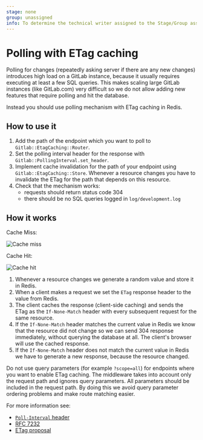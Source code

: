 ```yaml
---
stage: none
group: unassigned
info: To determine the technical writer assigned to the Stage/Group associated with this page, see https://about.gitlab.com/handbook/engineering/ux/technical-writing/#assignments
---
```


# Polling with ETag caching

Polling for changes (repeatedly asking server if there are any new changes)
introduces high load on a GitLab instance, because it usually requires
executing at least a few SQL queries. This makes scaling large GitLab
instances (like GitLab.com) very difficult so we do not allow adding new
features that require polling and hit the database.

Instead you should use polling mechanism with ETag caching in Redis.

## How to use it

1. Add the path of the endpoint which you want to poll to
   `Gitlab::EtagCaching::Router`.
1. Set the polling interval header for the response with
   `Gitlab::PollingInterval.set_header`.
1. Implement cache invalidation for the path of your endpoint using
   `Gitlab::EtagCaching::Store`. Whenever a resource changes you
   have to invalidate the ETag for the path that depends on this
   resource.
1. Check that the mechanism works:
   - requests should return status code 304
   - there should be no SQL queries logged in `log/development.log`

## How it works

Cache Miss:

![Cache miss](img/cache-miss.svg)

Cache Hit:

![Cache hit](img/cache-hit.svg)

1. Whenever a resource changes we generate a random value and store it in
   Redis.
1. When a client makes a request we set the `ETag` response header to the value
   from Redis.
1. The client caches the response (client-side caching) and sends the ETag as
   the `If-None-Match` header with every subsequent request for the same
   resource.
1. If the `If-None-Match` header matches the current value in Redis we know
   that the resource did not change so we can send 304 response immediately,
   without querying the database at all. The client's browser will use the
   cached response.
1. If the `If-None-Match` header does not match the current value in Redis
   we have to generate a new response, because the resource changed.

Do not use query parameters (for example `?scope=all`) for endpoints where you
want to enable ETag caching. The middleware takes into account only the request
path and ignores query parameters. All parameters should be included in the
request path. By doing this we avoid query parameter ordering problems and make
route matching easier.

For more information see:

- [`Poll-Interval` header](fe_guide/performance.md#realtime-components)
- [RFC 7232](https://tools.ietf.org/html/rfc7232)
- [ETag proposal](https://gitlab.com/gitlab-org/gitlab-foss/-/issues/26926)

